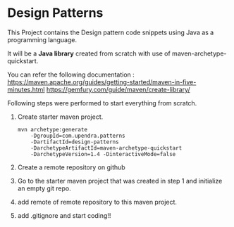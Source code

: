 # Design Patterns 
This Project contains the Design pattern code snippets using Java as a programming language.

It will be a **Java library** created from scratch with use of maven-archetype-quickstart.

You can refer the following documentation :
https://maven.apache.org/guides/getting-started/maven-in-five-minutes.html
https://gemfury.com/guide/maven/create-library/

Following steps were performed to start everything from scratch.

1. Create starter maven project.
    ```
    mvn archetype:generate 
        -DgroupId=com.upendra.patterns 
        -DartifactId=design-patterns 
        -DarchetypeArtifactId=maven-archetype-quickstart 
        -DarchetypeVersion=1.4 -DinteractiveMode=false
    ```
  
2. Create a remote repository on github

3. Go to the starter maven project that was created in step 1 and initialize an empty git repo.

4. add remote of remote repository to this maven project.

5. add .gitignore and start coding!!

